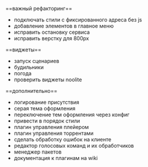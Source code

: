 ==важный рефакторинг==
- подключать стили с фиксированного адреса без js
- добавление элементов в главное меню
- исправить остановку сервиса
- исправить верстку для 800px

==виджеты==
- запуск сценариев
- будильники
- погода
- проверить виджеты noolite

==дополнительно==
- логирование присутствия
- серая тема оформления
- переключение тем оформления через конфиг
- привести в порядок стили
- плагин управления плейером
- плагин управления торрентами
- сделать обработку ошибок на клиенте
- редактор голосовых команд и их обработчиков
- менеджер пакетов
- документация к плагинам на wiki
